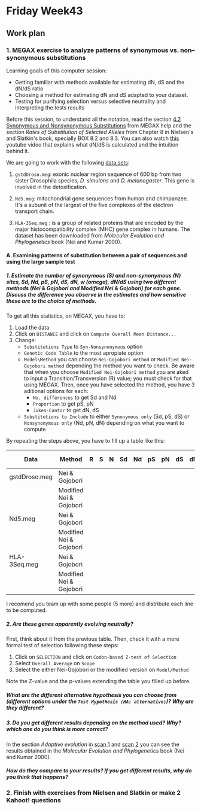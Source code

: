# Friday Week43

## Work plan 

### 1. MEGAX exercise to analyze patterns of synonymous vs. non–synonymous substitutions  

Learning goals of this computer session:

+ Getting familiar with methods available for estimating dN, dS and the dN/dS ratio
+ Choosing a method for estimating dN and dS adapted to your dataset. 
+ Testing for purifying selection versus selective neutrality and interpreting the tests results

Before this session, to understand all the notation, read the section [4.2 Synonymous and Nonsynonymous Substitutions](https://www.megasoftware.net/mega1_manual/Distance.html) from MEGAX help and the section *Rates of Substitution of Selected Alleles* from Chapter 8 in Nielsen's and Slatkin's book, specially BOX 8.2 and 8.3. You can also watch [this](https://www.youtube.com/watch?v=VnxpGxI9CCs) youtube video that explains what dN/dS is calculated and the intuition behind it.

We are going to work with the following [data sets](data.zip):

1. `gstdDroso.meg`: exonic nuclear region sequence of 600 bp from two sister Drosophila species, *D. simulans* and *D. melanogaster*. This gene is involved in the detoxification.

2. `Nd5.meg`: mitochondrial gene sequences from human and chimpanzee. It's a subunit of the largest of the five complexes of the electron transport chain. 

3. `HLA-3Seq.meg` : is a group of related proteins that are encoded by the major histocompatibility complex (MHC) gene complex in humans. The dataset has been downloaded from *Molecular Evolution and Phylogenetics* book (Nei and Kumar 2000).

#### A. Examining patterns of substitution between a pair of sequences and using the large sample test

##### 1. Estimate the number of synonymous (S) and non-synonymous (N) sites, Sd, Nd, pS, pN, dS, dN, w (omega), dN/dS using two different methods (Nei & Gojobori and Modified Nei & Gojobori) for each gene. Discuss the difference you observe in the estimates and how sensitive these are to the choice of methods.

To get all this statistics, on MEGAX, you have to:

1. Load the data
2. Click on `DISTANCE` and click on `Compute Overall Mean Distance...`
3. Change:
    - `Substitutions Type` to `Syn-Nonsynonymous` option
    - `Genetic Code Table` to the most apropiate option
    - `Model\Method` you can choose `Nei-Gojobori method` or `Modified Nei-Gojobori method` depending the method you want to check. Be aware that when you choose `Modified Nei-Gojobori method` you are aked to input a Transition/Transversion (R) value; you must check for that using MEGAX. Then, once you have selected the method, you have 3 aditional options for each:
        + `No. differences` to get Sd and Nd
        + `Proportion` to get pS, pN
        + `Jukes-Cantor` to get dN, dS
    - `Substitutions to Include` to either `Synonymous only` (Sd, pS, dS) or `Nonsynonymous only` (Nd, pN, dN) depending on what you want to compute
 
By repeating the steps above, you have to fill up a table like this:

|      Data     |          Method         | R | S | N | Sd | Nd | pS | pN | dS | dN | w = dN/dS |
|---------------|-------------------------|---|---|---|----|----|----|----|----|----|-----------|
| gstdDroso.meg | Nei & Gojobori          |   |   |   |    |    |    |    |    |    |           |
|               | Modified Nei & Gojobori |   |   |   |    |    |    |    |    |    |           |
| Nd5.meg       | Nei & Gojobori          |   |   |   |    |    |    |    |    |    |           |
|               | Modified Nei & Gojobori |   |   |   |    |    |    |    |    |    |           |
| HLA-3Seq.meg  | Nei & Gojobori          |   |   |   |    |    |    |    |    |    |           |
|               | Modified Nei & Gojobori |   |   |   |    |    |    |    |    |    |           |

I recomend you team up with some people (5 more) and distribute each line to be computed. 

##### 2. Are these genes apparently evolving neutrally? 

First, think about it from the previous table. Then, check it with a more formal test of selection following these steps:

1. Click on `SELECTION` and click on `Codon-based Z-test of Selection`
2. Select `Overall Average` on `Scope`
3. Select the either Nei-Gojobori or the modified version on `Model/Method`

Note the Z-value and the p-values extending the table you filled up before. 

##### What are the different alternative hypothesis you can choose from (different options under the `Test Hypothesis (HA: alternative)`)? Why are they different?

##### 3. Do you get different results depending on the method used? Why? which one do you think is more correct?

In the section *Adaptive evolution* in [scan 1](scan1.pdf) and [scan 2](scan2.pdf) you can see the results obtained in the *Molecular Evolution and Phylogenetics* book (Nei and Kumar 2000). 

##### How do they compare to your results? If you get different results, why do you think that happens? 

### 2. Finish with exercises from Nielsen and Slatkin or make 2 Kahoot! questions

